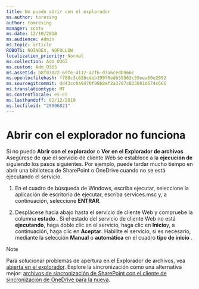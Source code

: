 ```yaml
---
title: No puedo abrir con el explorador
ms.author: toresing
author: tomresing
manager: scotv
ms.date: 12/10/2018
ms.audience: Admin
ms.topic: article
ROBOTS: NOINDEX, NOFOLLOW
localization_priority: Normal
ms.collection: Adm_O365
ms.custom: Adm_O365
ms.assetid: b8f07022-69fe-4112-a2f6-d3a6cedb966c
ms.openlocfilehash: f788c3c626cdeb19970edb59563c59eea60e2992
ms.sourcegitcommit: dd43cc0a9470f98b8ef2a3787c823801d674c666
ms.translationtype: MT
ms.contentlocale: es-ES
ms.lasthandoff: 02/12/2019
ms.locfileid: "29906821"
---
```

# <a name="open-with-explorer-isnt-working"></a>Abrir con el explorador no funciona

Si no puedo **Abrir con el explorador** o **Ver en el Explorador de archivos** Asegúrese de que el servicio de cliente Web se establece a la **ejecución de** siguiendo los pasos siguientes. Por ejemplo, puede tardar mucho tiempo en abrir una biblioteca de SharePoint o OneDrive cuando no se está ejecutando el servicio. 
  
1. En el cuadro de búsqueda de Windows, escriba ejecutar, seleccione la aplicación de escritorio de ejecutar, escriba services.msc y, a continuación, seleccione **ENTRAR**.
    
2. Desplácese hacia abajo hasta el servicio de cliente Web y compruebe la columna **estado** . Si el estado del servicio de cliente Web no está **ejecutando**, haga doble clic en el servicio, haga clic en **Inicio**y, a continuación, haga clic en **Aceptar**. Habilite el servicio, si es necesario, mediante la selección **Manual** o **automática** en el cuadro **tipo de inicio** . 
    
> [!NOTE]
> Para solucionar problemas de apertura en el Explorador de archivos, vea [abierta en el explorador](https://go.microsoft.com/fwlink/?linkid=871665). Explore la sincronización como una alternativa mejor: [archivos de sincronización de SharePoint con el cliente de sincronización de OneDrive para la nueva](https://go.microsoft.com/fwlink/?linkid=871666). 
  

